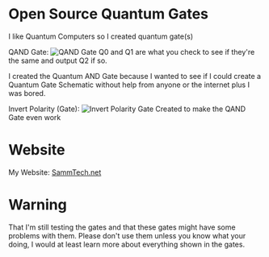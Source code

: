 # Open Source Quantum Gates
I like Quantum Computers so I created quantum gate(s)

QAND Gate:
![QAND Gate](https://github.com/Sammyueru/open-quantum-gates/blob/main/QAND_gate.png)
Q0 and Q1 are what you check to see if they're the same and output Q2 if so.

I created the Quantum AND Gate because I wanted to see if I could create a Quantum Gate Schematic
without help from anyone or the internet plus I was bored.

Invert Polarity (Gate):
![Invert Polarity Gate](https://github.com/Sammyueru/open-quantum-gates/blob/main/Invert_Polarity_gate.png)
Created to make the QAND Gate even work

# Website
My Website: [SammTech.net](https://SammTech.net/home.html)

# Warning
That I'm still testing the gates and that these gates might have some problems with them.
Please don't use them unless you know what your doing, I would at least learn more about
everything shown in the gates.

